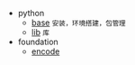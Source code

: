 * python
  * [base](lang/python/base/readme.md) `安装，环境搭建，包管理`
  * [lib](lang/python/lib/readme.md) `库`
* foundation
  * [encode](./foundation/encode.md)
  
